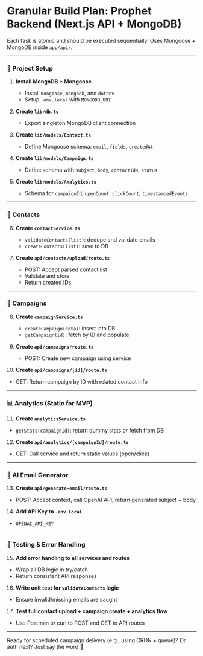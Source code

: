# Granular Build Plan: Prophet Backend (Next.js API + MongoDB)

Each task is atomic and should be executed sequentially. Uses Mongoose + MongoDB inside `app/api/`.

---

### 🧱 Project Setup

1. **Install MongoDB + Mongoose**
   - Install `mongoose`, `mongodb`, and `dotenv`
   - Setup `.env.local` with `MONGODB_URI`

2. **Create `lib/db.ts`**
   - Export singleton MongoDB client connection

3. **Create `lib/models/Contact.ts`**
   - Define Mongoose schema: `email`, `fields`, `createdAt`

4. **Create `lib/models/Campaign.ts`**
   - Define schema with `subject`, `body`, `contactIds`, `status`

5. **Create `lib/models/Analytics.ts`**
   - Schema for `campaignId`, `openCount`, `clickCount`, `timestampedEvents`

---

### 📇 Contacts

6. **Create `contactService.ts`**
   - `validateContacts(list)`: dedupe and validate emails
   - `createContacts(list)`: save to DB

7. **Create `api/contacts/upload/route.ts`**
   - POST: Accept parsed contact list
   - Validate and store
   - Return created IDs

---

### 📨 Campaigns

8. **Create `campaignService.ts`**
   - `createCampaign(data)`: insert into DB
   - `getCampaign(id)`: fetch by ID and populate

9. **Create `api/campaigns/route.ts`**
   - POST: Create new campaign using service

10. **Create `api/campaigns/[id]/route.ts`**
   - GET: Return campaign by ID with related contact info

---

### 📊 Analytics (Static for MVP)

11. **Create `analyticsService.ts`**
   - `getStats(campaignId)`: return dummy stats or fetch from DB

12. **Create `api/analytics/[campaignId]/route.ts`**
   - GET: Call service and return static values (open/click)

---

### 🤖 AI Email Generator

13. **Create `api/generate-email/route.ts`**
   - POST: Accept context, call OpenAI API, return generated subject + body

14. **Add API Key to `.env.local`**
   - `OPENAI_API_KEY`

---

### 🧪 Testing & Error Handling

15. **Add error handling to all services and routes**
   - Wrap all DB logic in try/catch
   - Return consistent API responses

16. **Write unit test for `validateContacts` logic**
   - Ensure invalid/missing emails are caught

17. **Test full contact upload + campaign create + analytics flow**
   - Use Postman or curl to POST and GET to API routes

---

Ready for scheduled campaign delivery (e.g., using CRON + queue)? Or auth next? Just say the word 🔧
